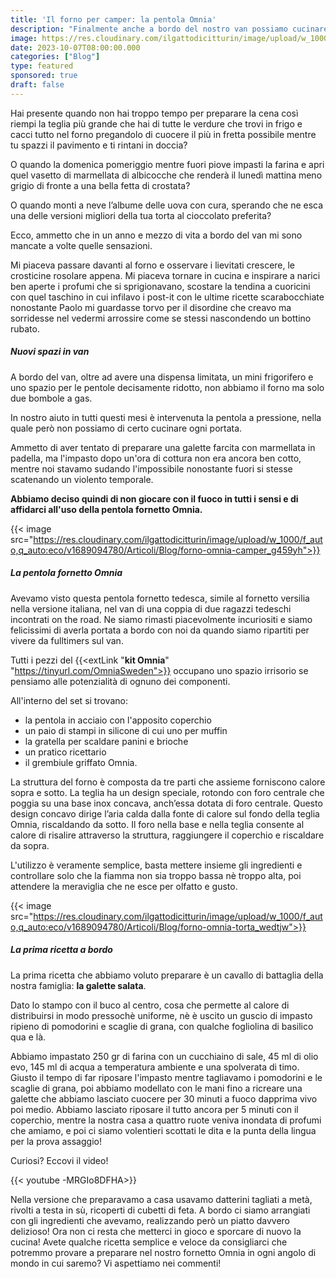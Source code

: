 ```yaml
---
title: 'Il forno per camper: la pentola Omnia'
description: "Finalmente anche a bordo del nostro van possiamo cucinare pizze e torte come a casa"
image: https://res.cloudinary.com/ilgattodicitturin/image/upload/w_1000/f_auto,q_auto:eco/v1689874010/Articoli/Blog/forno-camper-ominia_lcniye.jpg
date: 2023-10-07T08:00:00.000
categories: ["Blog"]
type: featured
sponsored: true
draft: false 
---
```

Hai presente quando non hai troppo tempo per preparare la cena così riempi la teglia più grande che hai di tutte le verdure che trovi in frigo e cacci tutto nel forno pregandolo di cuocere il più in fretta possibile mentre tu spazzi il pavimento e ti rintani in doccia? 

O quando la domenica pomeriggio mentre fuori piove impasti la farina e apri quel vasetto di marmellata di albicocche che renderà il lunedì mattina meno grigio di fronte a una bella fetta di crostata?

O quando monti a neve l’albume delle uova con cura, sperando che ne esca una delle versioni migliori della tua torta al cioccolato preferita? 

Ecco, ammetto che in un anno e mezzo di vita a bordo del van mi sono mancate a volte quelle sensazioni. 

Mi piaceva passare davanti al forno e osservare i lievitati crescere, le crosticine rosolare appena. 
Mi piaceva tornare in cucina e inspirare a narici ben aperte i profumi che si sprigionavano, scostare la tendina a cuoricini con quel taschino in cui infilavo i post-it con le ultime ricette scarabocchiate nonostante Paolo mi guardasse torvo per il disordine che creavo ma sorridesse nel vedermi arrossire come se stessi nascondendo un bottino rubato. 

##### Nuovi spazi in van

A bordo del van, oltre ad avere una dispensa limitata, un mini frigorifero e uno spazio per le pentole decisamente ridotto, non abbiamo il forno ma solo due bombole a gas. 

In nostro aiuto in tutti questi mesi è intervenuta la pentola a pressione, nella quale però non possiamo di certo cucinare ogni portata. 

Ammetto di aver tentato di preparare una galette farcita con marmellata in padella, ma l'impasto dopo un'ora di cottura non era ancora ben cotto, mentre noi stavamo sudando l'impossibile nonostante fuori si stesse scatenando un violento temporale.

**Abbiamo deciso quindi di non giocare con il fuoco in tutti i sensi e di affidarci all'uso della pentola fornetto Omnia.**

{{< image src="https://res.cloudinary.com/ilgattodicitturin/image/upload/w_1000/f_auto,q_auto:eco/v1689094780/Articoli/Blog/forno-omnia-camper_g459yh">}}

##### La pentola fornetto Omnia

Avevamo visto questa pentola fornetto tedesca, simile al fornetto versilia nella versione italiana, nel van di una coppia di due ragazzi tedeschi incontrati on the road. Ne siamo rimasti piacevolmente incuriositi e siamo felicissimi di averla portata a bordo con noi da quando siamo ripartiti per vivere da fulltimers sul van. 

Tutti i pezzi del {{<extLink "**kit Omnia**" "https://tinyurl.com/OmniaSweden">}} occupano uno spazio irrisorio se pensiamo alle potenzialità di ognuno dei componenti.

All'interno del set si trovano: 
- la pentola in acciaio con l'apposito coperchio
- un paio di stampi in silicone di cui uno per muffin
- la gratella per scaldare panini e brioche
- un pratico ricettario
- il grembiule griffato Omnia.

La struttura del forno è composta da tre parti che assieme forniscono calore sopra e sotto. La teglia ha un design speciale, rotondo con foro centrale che poggia su una base inox concava, anch’essa dotata di foro centrale. Questo design concavo dirige l’aria calda dalla fonte di calore sul fondo della teglia Omnia, riscaldando da sotto. Il foro nella base e nella teglia consente al calore di risalire attraverso la struttura, raggiungere il coperchio e riscaldare da sopra.

L'utilizzo è veramente semplice, basta mettere insieme gli ingredienti e controllare solo che la fiamma non sia troppo bassa nè troppo alta, poi attendere la meraviglia che ne esce per olfatto e gusto. 

{{< image src="https://res.cloudinary.com/ilgattodicitturin/image/upload/w_1000/f_auto,q_auto:eco/v1689094780/Articoli/Blog/forno-omnia-torta_wedtjw">}}

##### La prima ricetta a bordo

La prima ricetta che abbiamo voluto preparare è un cavallo di battaglia della nostra famiglia: **la galette salata**.

Dato lo stampo con il buco al centro, cosa che permette al calore di distribuirsi in modo pressochè uniforme, nè è uscito un guscio di impasto ripieno di pomodorini e scaglie di grana, con qualche fogliolina di basilico qua e là. 

Abbiamo impastato 250 gr di farina con un cucchiaino di sale, 45 ml di olio evo, 145 ml di acqua a temperatura ambiente e una spolverata di timo. 
Giusto il tempo di far riposare l'impasto mentre tagliavamo i pomodorini e le scaglie di grana, poi abbiamo modellato con le mani fino a ricreare una galette che abbiamo lasciato cuocere per 30 minuti a fuoco dapprima vivo poi medio. 
Abbiamo lasciato riposare il tutto ancora per 5 minuti con il coperchio, mentre la nostra casa a quattro ruote veniva inondata di profumi che amiamo, e poi ci siamo volentieri scottati le dita e la punta della lingua per la prova assaggio!

Curiosi? Eccovi il video!

{{< youtube -MRGIo8DFHA>}}

Nella versione che preparavamo a casa usavamo datterini tagliati a metà, rivolti a testa in sù, ricoperti di cubetti di feta. A bordo ci siamo arrangiati con gli ingredienti che avevamo, realizzando però un piatto davvero delizioso! 
Ora non ci resta che metterci in gioco e sporcare di nuovo la cucina! Avete qualche ricetta semplice e veloce da consigliarci che potremmo provare a preparare nel nostro fornetto Omnia in ogni angolo di mondo in cui saremo? 
Vi aspettiamo nei commenti!